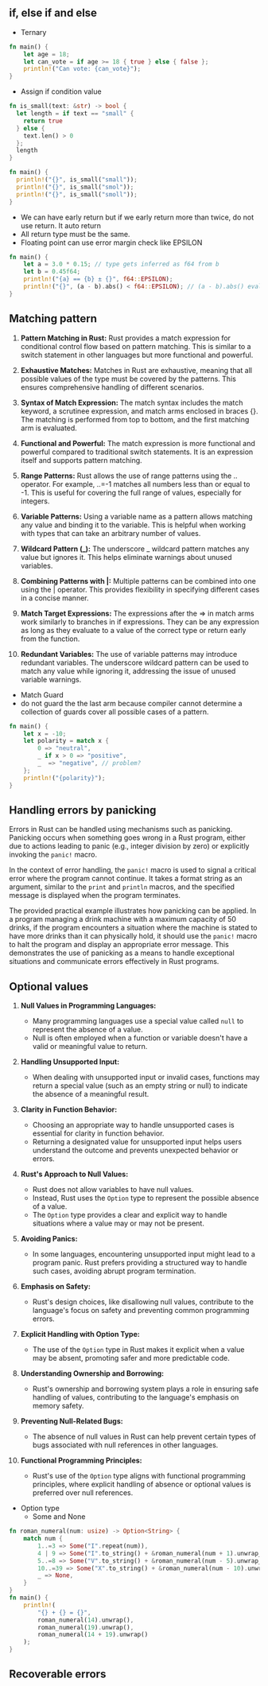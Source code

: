 ## if, else if and else
- Ternary
```rust
fn main() {
    let age = 18;
    let can_vote = if age >= 18 { true } else { false };
    println!("Can vote: {can_vote}");
}

```
- Assign if condition value
```rust
fn is_small(text: &str) -> bool {
  let length = if text == "small" {
    return true
  } else {
    text.len() > 0
  };
  length
}

fn main() {
  println!("{}", is_small("small"));
  println!("{}", is_small("smol"));
  println!("{}", is_small("smoll"));
}

```
- We can have early return but if we early return more than twice, do not use return. It auto return
- All return type must be the same.
- Floating point can use error margin check like EPSILON
```rust
fn main() {
    let a = 3.0 * 0.15; // type gets inferred as f64 from b
    let b = 0.45f64;
    println!("{a} == {b} ± {}", f64::EPSILON);
    println!("{}", (a - b).abs() < f64::EPSILON); // (a - b).abs() evaluates to the absolute difference of the two values
}

```

## Matching pattern
1. **Pattern Matching in Rust:** Rust provides a match expression for conditional control flow based on pattern matching. This is similar to a switch statement in other languages but more functional and powerful.

2. **Exhaustive Matches:** Matches in Rust are exhaustive, meaning that all possible values of the type must be covered by the patterns. This ensures comprehensive handling of different scenarios.

3. **Syntax of Match Expression:** The match syntax includes the match keyword, a scrutinee expression, and match arms enclosed in braces {}. The matching is performed from top to bottom, and the first matching arm is evaluated.

4. **Functional and Powerful:** The match expression is more functional and powerful compared to traditional switch statements. It is an expression itself and supports pattern matching.

5. **Range Patterns:** Rust allows the use of range patterns using the .. operator. For example, ..=-1 matches all numbers less than or equal to -1. This is useful for covering the full range of values, especially for integers.

6. **Variable Patterns:** Using a variable name as a pattern allows matching any value and binding it to the variable. This is helpful when working with types that can take an arbitrary number of values.

7. **Wildcard Pattern (_):** The underscore _ wildcard pattern matches any value but ignores it. This helps eliminate warnings about unused variables.

8. **Combining Patterns with |:** Multiple patterns can be combined into one using the | operator. This provides flexibility in specifying different cases in a concise manner.

9. **Match Target Expressions:** The expressions after the => in match arms work similarly to branches in if expressions. They can be any expression as long as they evaluate to a value of the correct type or return early from the function.

10. **Redundant Variables:** The use of variable patterns may introduce redundant variables. The underscore wildcard pattern can be used to match any value while ignoring it, addressing the issue of unused variable warnings.
- Match Guard
- do not guard the the last arm because compiler cannot determine a collection of guards cover all possible cases of a pattern.
```rust
fn main() {
    let x = -10;
    let polarity = match x {
        0 => "neutral",
        _ if x > 0 => "positive",
        _  => "negative", // problem?
    };
    println!("{polarity}");
}
```

## Handling errors by panicking
Errors in Rust can be handled using mechanisms such as panicking. Panicking occurs when something goes wrong in a Rust program, either due to actions leading to panic (e.g., integer division by zero) or explicitly invoking the `panic!` macro.

In the context of error handling, the `panic!` macro is used to signal a critical error where the program cannot continue. It takes a format string as an argument, similar to the `print` and `println` macros, and the specified message is displayed when the program terminates.

The provided practical example illustrates how panicking can be applied. In a program managing a drink machine with a maximum capacity of 50 drinks, if the program encounters a situation where the machine is stated to have more drinks than it can physically hold, it should use the `panic!` macro to halt the program and display an appropriate error message. This demonstrates the use of panicking as a means to handle exceptional situations and communicate errors effectively in Rust programs.
## Optional values
1. **Null Values in Programming Languages:**
   - Many programming languages use a special value called `null` to represent the absence of a value.
   - Null is often employed when a function or variable doesn't have a valid or meaningful value to return.

2. **Handling Unsupported Input:**
   - When dealing with unsupported input or invalid cases, functions may return a special value (such as an empty string or null) to indicate the absence of a meaningful result.

3. **Clarity in Function Behavior:**
   - Choosing an appropriate way to handle unsupported cases is essential for clarity in function behavior.
   - Returning a designated value for unsupported input helps users understand the outcome and prevents unexpected behavior or errors.

4. **Rust's Approach to Null Values:**
   - Rust does not allow variables to have null values.
   - Instead, Rust uses the `Option` type to represent the possible absence of a value.
   - The `Option` type provides a clear and explicit way to handle situations where a value may or may not be present.

5. **Avoiding Panics:**
   - In some languages, encountering unsupported input might lead to a program panic. Rust prefers providing a structured way to handle such cases, avoiding abrupt program termination.

6. **Emphasis on Safety:**
   - Rust's design choices, like disallowing null values, contribute to the language's focus on safety and preventing common programming errors.

7. **Explicit Handling with Option Type:**
   - The use of the `Option` type in Rust makes it explicit when a value may be absent, promoting safer and more predictable code.

8. **Understanding Ownership and Borrowing:**
   - Rust's ownership and borrowing system plays a role in ensuring safe handling of values, contributing to the language's emphasis on memory safety.

9. **Preventing Null-Related Bugs:**
   - The absence of null values in Rust can help prevent certain types of bugs associated with null references in other languages.

10. **Functional Programming Principles:**
    - Rust's use of the `Option` type aligns with functional programming principles, where explicit handling of absence or optional values is preferred over null references.

- Option type
    - Some and None
```rust
fn roman_numeral(num: usize) -> Option<String> {
    match num {
        1..=3 => Some("I".repeat(num)),
        4 | 9 => Some("I".to_string() + &roman_numeral(num + 1).unwrap_or_default()),
        5..=8 => Some("V".to_string() + &roman_numeral(num - 5).unwrap_or_default()),
        10..=39 => Some("X".to_string() + &roman_numeral(num - 10).unwrap_or_default()),
        _ => None, 
    }
}
fn main() {
    println!(
        "{} + {} = {}",
        roman_numeral(14).unwrap(),
        roman_numeral(19).unwrap(),
        roman_numeral(14 + 19).unwrap()
    );
}
```


## Recoverable errors
